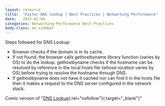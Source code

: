 ```yaml
---
layout: resource
title:  "Faster DNS lookup | Best Practices | Networking Performance"
date:   2015-03-04
categories: Networking-Performance Best-Practices
body-class: no-sidebar
---
```


Steps followed for DNS Lookup:

* Browser checks if the domain is in its cache.
* If not found, the browser calls gethostbyname library function (varies by OS) to do the lookup.
gethostbyname checks if the hostname can be resolved by reference in the local hosts file (whose location varies by OS) before trying to resolve the hostname through DNS.
* If gethostbyname does not have it cached nor can find it in the hosts file then it makes a request to the DNS server configured in the network stack.

Comic version of "[DNS Lookup](https://howdns.works/){:rel="nofollow"}{:target="_blank"}"